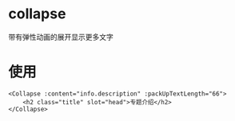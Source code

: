 # collapse

 带有弹性动画的展开显示更多文字

# 使用

```
<Collapse :content="info.description" :packUpTextLength="66">
    <h2 class="title" slot="head">专题介绍</h2>
</Collapse>
```

